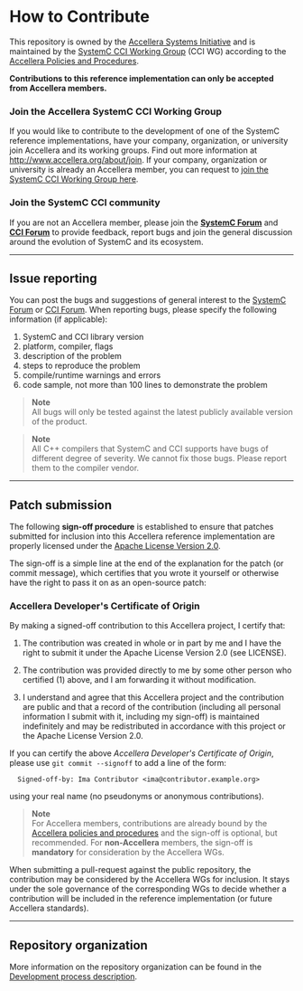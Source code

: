 How to Contribute
=================

 This repository is owned by the [Accellera Systems Initiative][1] and
 is maintained by the [SystemC CCI Working Group][2] (CCI WG)
 according to the [Accellera Policies and Procedures][3].

 **Contributions to this reference implementation can only be
   accepted from Accellera members.**

### Join the Accellera SystemC CCI Working Group

 If you would like to contribute to the development of one of the SystemC 
 reference implementations, have your company, organization, or university
 join Accellera and its working groups.
 Find out more information at http://www.accellera.org/about/join.
 If your company, organization or university is already an Accellera member,
 you can request to [join the SystemC CCI Working Group here][2].

### Join the SystemC CCI community

 If you are not an Accellera member, please join the **[SystemC Forum][4]** 
 and **[CCI Forum][5]** to provide feedback, report bugs and join the general
 discussion around the evolution of SystemC and its ecosystem.

---------------------------------------------------------------------
Issue reporting
---------------------------------------------------------------------

You can post the bugs and suggestions of general interest to the
[SystemC Forum][4] or [CCI Forum][5].  When reporting bugs, please specify
the following information (if applicable):

  1. SystemC and CCI library version
  2. platform, compiler, flags
  3. description of the problem
  4. steps to reproduce the problem
  5. compile/runtime warnings and errors
  6. code sample, not more than 100 lines to demonstrate the problem

> **Note**  
>  All bugs will only be tested against the latest publicly available
>  version of the product.

> **Note**  
>  All C++ compilers that SystemC and CCI supports have bugs of different
>  degree of severity. We cannot fix those bugs.
>  Please report them to the compiler vendor.

---------------------------------------------------------------------
Patch submission
---------------------------------------------------------------------

The following **sign-off procedure** is established to ensure that
patches submitted for inclusion into this Accellera reference
implementation are properly licensed under the
[Apache License Version 2.0](LICENSE).

The sign-off is a simple line at the end of the explanation for the
patch (or commit message), which certifies that you wrote it yourself
or otherwise have the right to pass it on as an open-source patch:

### Accellera Developer's Certificate of Origin

By making a signed-off contribution to this Accellera project,
I certify that:

 1. The contribution was created in whole or in part by me and I have
    the right to submit it under the Apache License Version 2.0
    (see LICENSE).

 2. The contribution was provided directly to me by some other person
    who certified (1) above, and I am forwarding it without
    modification.

 3. I understand and agree that this Accellera project and the
    contribution are public and that a record of the contribution
    (including all personal information I submit with it, including
    my sign-off) is maintained indefinitely and may be redistributed
    in accordance with this project or the Apache License Version 2.0.

If you can certify the above *Accellera Developer's Certificate of Origin*,
please use `git commit --signoff` to add a line of the form:
```
  Signed-off-by: Ima Contributor <ima@contributor.example.org>
```
using your real name (no pseudonyms or anonymous contributions).

> **Note**  
> For Accellera members, contributions are already bound by the
> [Accellera policies and procedures][3] and the sign-off is optional,
> but recommended.  For **non-Accellera** members, the sign-off is
> **mandatory** for consideration by the Accellera WGs.

When submitting a pull-request against the public repository, the
contribution may be considered by the Accellera WGs for inclusion. It 
stays under the sole governance
of the corresponding WGs to decide whether a contribution will be included
in the reference implementation (or future Accellera standards).

---------------------------------------------------------------------
Repository organization
---------------------------------------------------------------------

More information on the repository organization can be found in the 
[Development process description](./docs/DEVELOPMENT.md).

[1]: https://www.accellera.org
[2]: https://accellera.org/activities/working-groups/systemc-cci
[3]: https://accellera.org/about/policies-and-procedures
[4]: https://forums.accellera.org/forum/9-systemc/
[5]: https://forums.accellera.org/forum/41-systemc-cci-configuration-control-inspection/
